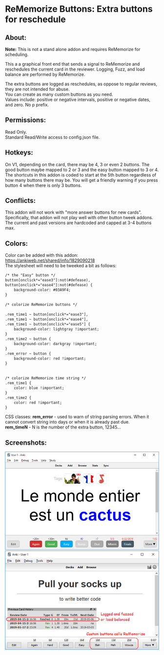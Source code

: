 # ReMemorize Buttons: Extra buttons for reschedule

## About:
<b>Note:</b> This is not a stand alone addon and requires ReMemorize for scheduling.

This a a graphical front end that sends a signal to ReMemorize and reschedules the current card in the reviewer. Logging, Fuzz, and load balance are performed by ReMemorize.  

The extra buttons are logged as reschedules, as oppose to regular reviews, they are not intended for abuse.  
You can create as many custom buttons as you need.  
Values include: positive or negative intervals, positive or negative dates, and zero. No p prefix.  


## Permissions:
Read Only.  
Standard Read/Write access to config.json file.  


## Hotkeys:
On V1, depending on the card, there may be 4, 3 or even 2 buttons. The good button maybe mapped to 2 or 3 and the easy button mapped to 3 or 4. The shortcuts in this addon is coded to start at the 5th button regardless of how many buttons there may be. You will get a friendly warning if you press button 4 when there is only 3 buttons.


## Conflicts:
This addon will not work with "more answer buttons for new cards". Specifically, that addon will not play well with other button tweek addons. The current and past versions are hardcoded and capped at 3-4 buttons max.


## Colors:
Color can be added with this addon: https://ankiweb.net/shared/info/1829090218  
The stylesheet will need to be tweeked a bit as follows:  
```
/* the "Easy" button */
button[onclick*="ease3"]:not(#defease),
button[onclick*="ease4"]:not(#defease) {
    background-color: #03A9F4;
}

/* colorize ReMemorize buttons */

.rem_time1 ~ button[onclick*="ease3"],
.rem_time1 ~ button[onclick*="ease4"],
.rem_time1 ~ button[onclick*="ease5"] {
    background-color: lightgray !important;
}
.rem_time2 ~ button {
    background-color: darkgray !important;
}
.rem_error ~ button {
    background-color: red !important;
}


/* colorize ReMemorize time string */
.rem_time1 {
    color: blue !important;
}
.rem_time2 {
    color: red !important;
}
```

CSS classes:
<b>rem_error</b> - used to warn of string parsing errors. When it cannot convert string into days or when it is already past due.  
<b>rem_timeN</b> - N is the number of the extra button, 12345...  



## Screenshots:
<img src="https://github.com/lovac42/ReMemorizeButtons/blob/master/screenshots/screen2.png?raw=true">  

<img src="https://github.com/lovac42/ReMemorizeButtons/blob/master/screenshots/screen.png?raw=true">  

